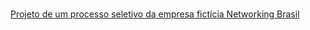 # <a href="https://images2.imgbox.com/7b/fc/YxBJp3lX_o.png">
Projeto de um processo seletivo da empresa fictícia Networking Brasil
